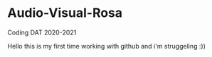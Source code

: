 # Audio-Visual-Rosa
Coding DAT 2020-2021

Hello this is my first time working with github and i'm struggeling :))
